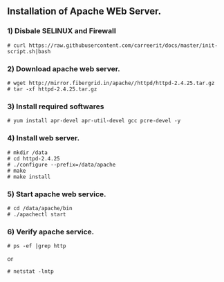 ## Installation of Apache WEb Server.

### 1) Disbale SELINUX and Firewall
`# curl https://raw.githubusercontent.com/carreerit/docs/master/init-script.sh|bash`

### 2) Download apache web server.
```
# wget http://mirror.fibergrid.in/apache//httpd/httpd-2.4.25.tar.gz
# tar -xf httpd-2.4.25.tar.gz
```

### 3) Install required softwares
`# yum install apr-devel apr-util-devel gcc pcre-devel -y`

### 4) Install web server.
```
# mkdir /data
# cd httpd-2.4.25
# ./configure --prefix=/data/apache
# make
# make install
```

### 5) Start apache web service.
```
# cd /data/apache/bin
# ./apachectl start
```

### 6) Verify apache service.
`# ps -ef |grep http`

or

`# netstat -lntp `
